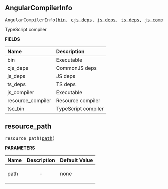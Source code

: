 <!-- Generated with Stardoc: http://skydoc.bazel.build -->

<a id="#AngularCompilerInfo"></a>

## AngularCompilerInfo

<pre>
AngularCompilerInfo(<a href="#AngularCompilerInfo-bin">bin</a>, <a href="#AngularCompilerInfo-cjs_deps">cjs_deps</a>, <a href="#AngularCompilerInfo-js_deps">js_deps</a>, <a href="#AngularCompilerInfo-ts_deps">ts_deps</a>, <a href="#AngularCompilerInfo-js_compiler">js_compiler</a>, <a href="#AngularCompilerInfo-resource_compiler">resource_compiler</a>, <a href="#AngularCompilerInfo-tsc_bin">tsc_bin</a>)
</pre>

TypeScript compiler

**FIELDS**

| Name                                                                | Description         |
| :------------------------------------------------------------------ | :------------------ |
| <a id="AngularCompilerInfo-bin"></a>bin                             | Executable          |
| <a id="AngularCompilerInfo-cjs_deps"></a>cjs_deps                   | CommonJS deps       |
| <a id="AngularCompilerInfo-js_deps"></a>js_deps                     | JS deps             |
| <a id="AngularCompilerInfo-ts_deps"></a>ts_deps                     | TS deps             |
| <a id="AngularCompilerInfo-js_compiler"></a>js_compiler             | Executable          |
| <a id="AngularCompilerInfo-resource_compiler"></a>resource_compiler | Resource compiler   |
| <a id="AngularCompilerInfo-tsc_bin"></a>tsc_bin                     | TypeScript compiler |

<a id="#resource_path"></a>

## resource_path

<pre>
resource_path(<a href="#resource_path-path">path</a>)
</pre>

**PARAMETERS**

| Name                                | Description               | Default Value |
| :---------------------------------- | :------------------------ | :------------ |
| <a id="resource_path-path"></a>path | <p align="center"> - </p> | none          |
